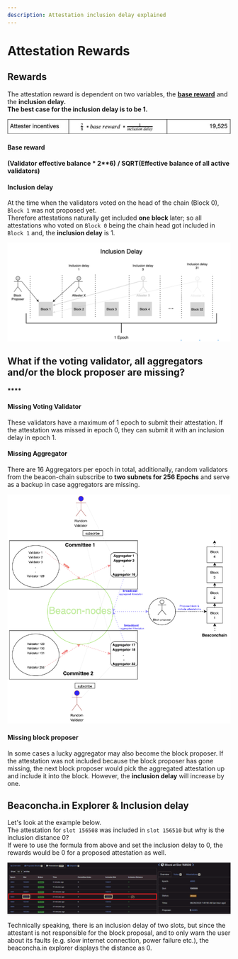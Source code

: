 ```yaml
---
description: Attestation inclusion delay explained
---
```


# Attestation Rewards

## Rewards

The attestation reward is dependent on two variables, the [**base reward**](https://github.com/ethereum/eth2.0-specs/blob/dev/specs/phase0/beacon-chain.md#constants) and the **inclusion delay.  
The best case for the inclusion delay is to be 1.**

![Source: ConsenSys Codefi Analysis](../.gitbook/assets/image%20%28165%29.png)

#### **Base reward**

**\(**Validator effective balance \* 2\*\*6**\)** **/ SQRT\(**Effective balance of **all** active validators**\)** 

#### Inclusion delay

At the time when the validators voted on the head of the chain \(Block 0\), `Block 1` was not proposed yet.  
Therefore attestations naturally get included **one block** later; so all attestations who voted on `Block 0` being the chain head got included in `Block 1` and, the **inclusion delay** is 1.

![](../.gitbook/assets/image%20%28162%29.png)

##  **What if the voting validator, all aggregators and/or the block proposer are missing?**

#### \*\*\*\*

#### **Missing Voting Validator**

These validators have a maximum of 1 epoch to submit their attestation. If the attestation was missed in epoch 0, they can submit it with an inclusion delay in epoch 1.

####  Missing Aggregator

There are 16 Aggregators per epoch in total, additionally, random validators from the beacon-chain subscribe to **two subnets for 256 Epochs** and serve as a backup in case aggregators are missing.

![](../.gitbook/assets/image%20%28169%29.png)

#### Missing block proposer

In some cases a lucky aggregator may also become the block proposer. If the attestation was not included because the block proposer has gone missing, the next block proposer would pick the aggregated attestation up and include it into the block. However, the **inclusion delay** will increase by one.

## Beaconcha.in Explorer & Inclusion delay

Let's look at the example below.   
The attestation for `slot 156508` was included in `slot 156510` but why is the inclusion distance 0?  
If were to use the formula from above and set the inclusion delay to 0, the rewards would be 0 for a proposed attestation as well.

![](../.gitbook/assets/image%20%28166%29.png)

Technically speaking, there is an inclusion delay of two slots, but since the attestant is not responsible for the block proposal, and to only warn the user about its faults \(e.g. slow internet connection, power failure etc.\), the beaconcha.in explorer displays the distance as 0.  


